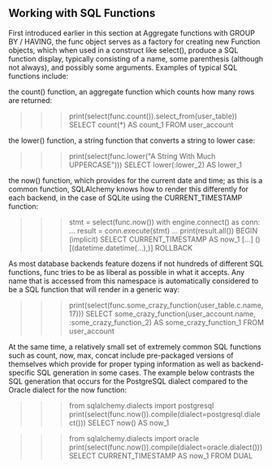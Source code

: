 ## Working with SQL Functions
First introduced earlier in this section at Aggregate functions with GROUP BY / HAVING, the func object serves as a factory for creating new Function objects, which when used in a construct like select(), produce a SQL function display, typically consisting of a name, some parenthesis (although not always), and possibly some arguments. Examples of typical SQL functions include:

the count() function, an aggregate function which counts how many rows are returned:

>>> print(select(func.count()).select_from(user_table))
SELECT count(*) AS count_1
FROM user_account

the lower() function, a string function that converts a string to lower case:

>>> print(select(func.lower("A String With Much UPPERCASE")))
SELECT lower(:lower_2) AS lower_1

the now() function, which provides for the current date and time; as this is a common function, SQLAlchemy knows how to render this differently for each backend, in the case of SQLite using the CURRENT_TIMESTAMP function:

>>> stmt = select(func.now())
>>> with engine.connect() as conn:
...     result = conn.execute(stmt)
...     print(result.all())
BEGIN (implicit)
SELECT CURRENT_TIMESTAMP AS now_1
[...] ()
[(datetime.datetime(...),)]
ROLLBACK

As most database backends feature dozens if not hundreds of different SQL functions, func tries to be as liberal as possible in what it accepts. Any name that is accessed from this namespace is automatically considered to be a SQL function that will render in a generic way:

>>> print(select(func.some_crazy_function(user_table.c.name, 17)))
SELECT some_crazy_function(user_account.name, :some_crazy_function_2) AS some_crazy_function_1
FROM user_account

At the same time, a relatively small set of extremely common SQL functions such as count, now, max, concat include pre-packaged versions of themselves which provide for proper typing information as well as backend-specific SQL generation in some cases. The example below contrasts the SQL generation that occurs for the PostgreSQL dialect compared to the Oracle dialect for the now function:

>>> from sqlalchemy.dialects import postgresql
>>> print(select(func.now()).compile(dialect=postgresql.dialect()))
SELECT now() AS now_1

>>> from sqlalchemy.dialects import oracle
>>> print(select(func.now()).compile(dialect=oracle.dialect()))
SELECT CURRENT_TIMESTAMP AS now_1 FROM DUAL